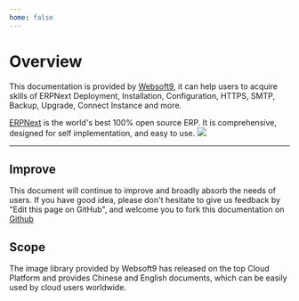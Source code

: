 ```yaml
---
home: false
---
```


# Overview

This documentation is provided by [Websoft9](https://www.websoft9.com/), it can help users to acquire skills of ERPNext Deployment, Installation, Configuration, HTTPS, SMTP, Backup, Upgrade, Connect Instance and more.

[ERPNext](https://erpnext.com/) is the world's best 100% open source ERP.  It is comprehensive, designed for self implementation, and easy to use.
![](http://libs.websoft9.com/Websoft9/DocsPicture/en/erpnext/erpnext-adminui-websoft9.png)

---

## Improve

This document will continue to improve and broadly absorb the needs of users. If you have good idea, please don't hesitate to give us feedback by "Edit this page on GitHub", and welcome you to fork this documentation on [Github](https://github.com/Websoft9/ansible-erpnext)

## Scope

The image library provided by Websoft9 has released on the top Cloud Platform and provides Chinese and English documents, which can be easily used by cloud users worldwide.